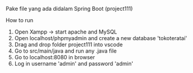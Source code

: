 Pake file yang ada didalam Spring Boot (project111)

How to run
1. Open Xampp -> start apache and MySQL
2. Open localhost/phpmyadmin and create a new database 'tokoteratai'
3. Drag and drop folder project111 into vscode
4. Go to src/main/java and run any .java file
5. Go to localhost:8080 in browser
6. Log in username 'admin' and password 'admin'
